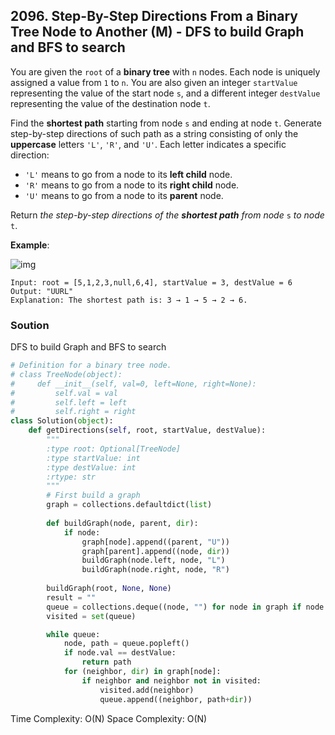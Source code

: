 ## 2096. Step-By-Step Directions From a Binary Tree Node to Another (M) - DFS to build Graph and BFS to search

You are given the `root` of a **binary tree** with `n` nodes. Each node is uniquely assigned a value from `1` to `n`. You are also given an integer `startValue` representing the value of the start node `s`, and a different integer `destValue` representing the value of the destination node `t`.

Find the **shortest path** starting from node `s` and ending at node `t`. Generate step-by-step directions of such path as a string consisting of only the **uppercase** letters `'L'`, `'R'`, and `'U'`. Each letter indicates a specific direction:

- `'L'` means to go from a node to its **left child** node.
- `'R'` means to go from a node to its **right child** node.
- `'U'` means to go from a node to its **parent** node.

Return *the step-by-step directions of the **shortest path** from node* `s` *to node* `t`.

**Example**:

![img](https://assets.leetcode.com/uploads/2021/11/15/eg1.png)

```
Input: root = [5,1,2,3,null,6,4], startValue = 3, destValue = 6
Output: "UURL"
Explanation: The shortest path is: 3 → 1 → 5 → 2 → 6.
```



### Soution

DFS to build Graph and BFS to search

```python
# Definition for a binary tree node.
# class TreeNode(object):
#     def __init__(self, val=0, left=None, right=None):
#         self.val = val
#         self.left = left
#         self.right = right
class Solution(object):
    def getDirections(self, root, startValue, destValue):
        """
        :type root: Optional[TreeNode]
        :type startValue: int
        :type destValue: int
        :rtype: str
        """
        # First build a graph
        graph = collections.defaultdict(list)
    
        def buildGraph(node, parent, dir):
            if node:
                graph[node].append((parent, "U"))
                graph[parent].append((node, dir))
                buildGraph(node.left, node, "L")
                buildGraph(node.right, node, "R")
        
        buildGraph(root, None, None)
        result = ""
        queue = collections.deque((node, "") for node in graph if node and node.val == startValue)
        visited = set(queue)

        while queue:
            node, path = queue.popleft()
            if node.val == destValue:
                return path
            for (neighbor, dir) in graph[node]:
                if neighbor and neighbor not in visited:
                    visited.add(neighbor)
                    queue.append((neighbor, path+dir))

```

Time Complexity:  O(N)
Space Complexity: O(N)
